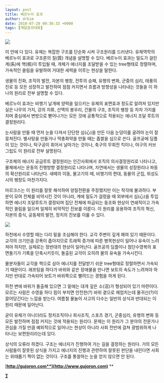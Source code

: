 ```yaml
---
layout: post
title: 베르누이 효과
author: drkim
date: 2010-07-28 00:36:33 +0900
tags: [깨달음의대화]
---
```

  
![](http://gujoron.com/xe//files/attach/images/198/457/106/zj.jpg)



이 안에 다 있다. 유체는 복잡한 구조를 단순화 시켜 구조원리를 드러낸다. 유체역학의 베르누이 효과로 구조론의 질(質) 개념을 설명할 수 있다. 베르누이 효과는 밀도가 걸린 계(系)에 핵(核)이 투입될 때, 개체가 에너지를 조달받을 수 있는 tree형태로 정렬하며, 가속적인 쏠림을 유발하여 거대한 세력을 이루는 현상을 말한다. 



생물의 진화, 조직의 발전, 자본의 팽창, 전투의 승패, 유행의 변화, 군중의 심리, 태풍의 진로 등 모든 성장하고 발전하여 점점 커지면서 흐름과 방향성을 나타내는 것들을 이 하나의 원리로 전부 설명할 수 있다. 



베르누이 효과는 비행기 날개에 양력을 일으키는 유체의 표면효과 정도로 알려져 있지만 실은 나무의 가지, 강의 지류, 산맥의 봉우리, 건물의 구조, 조직의 팽창 등 차차 가지를 치며 중심에서 변방으로 뻗어나가는 모든 것에 공통적으로 적용되는 에너지 조달 루트의 결정원리다. 



눈사람을 만들 때 먼저 눈을 다져서 단단한 심(心)을 만든 다음 눈덩이를 굴려야 눈이 잘 뭉쳐진다. 별사탕을 만들거나 딱총화약을 만들 때는 좁쌀을 심으로 쓴다. 골프공에 딤플이 있는 것이나, 탁구공이 휘어서 날아가는 것이나, 축구의 무회전 킥이나, 야구의 커브그립도 이 원리로 전부 설명된다. 



구조체의 에너지 공급루트 결정원리는 인간사회에서 조직의 의사결정원리로 나타나고, 물체에서는 운동의 진행방향 결정원리로 나타나며, 자연에서는 생물의 성장원리나 파동의 확산원리로 나타난다. 새떼의 이동, 물고기의 떼, 비행기의 편대, 동물의 군집, 위성도시의 팽창도 마찬가지다. 



마르크스는 이 원리를 잘못 해석하여 양질전환을 주장했지만 이는 착각에 불과하다. 부분이 모여 전체를 비약시킨 것이 아니라, 계에 밀도가 걸렸을 때 외부에서 심(心)을 투입하면 에너지 조달루트가 결정되며 집단 전체에 파급되는 동조화 현상이 연쇄적이고 가속적인 쏠림을 일으켜 일제히 비약적인 진보를 이룬다. 이 원리를 응용하여 조직의 혁신, 자본의 증식, 공동체의 발전, 정치의 진보를 이룰 수 있다.





![](http://gujoron.com/xe//files/attach/images/198/457/106/zk.jpg)



하천에서 수영할 때는 다리 밑을 조심해야 한다. 교각 주변이 깊게 패여 있기 때문이다. 교각의 크기만큼 강폭이 좁아지므로 트래픽 증가에 따른 병목현상이 일어나 유속이 느려져야 하지만, 실제로는 정반대의 현상이 일어난다. 골프공의 딤플이나 첨단수영복의 표면돌기가 기록을 단축시키듯이, 돌출된 교각이 오히려 물의 유속을 가속시킨다. 



물분자들이 교각을 핵으로 삼아 에너지를 전달받기 쉬운 tree형태로 정렬하면서 가속되기 때문이다. 래프팅을 하다가 바위와 같은 장애물을 만나면 보트의 속도가 느려져야 하지만 반대로 가속되어 보트가 바위쪽으로 빨려드는 경험을 하게 된다. 



하천 변에 바위가 돌출해 있으면 그 밑에는 대개 깊은 소(沼)가 형성되어 있기 마련이다. 모르는 사람은 수영을 하다 힘이 부치면 안전한(?) 바위 곁으로 헤엄치는데 물귀신(?)이 끌어당긴다는 느낌을 받는다. 여름철 물놀이 사고의 다수는 일반의 상식과 반대되는 이 원리 때문에 일어난다.   


   
굳이 유체가 아니더라도 정치조직이나 회사조직, 스포츠 경기, 군중심리, 유행의 변화 등 모든 발전하며 점점 커지는 것에 적용되는 원리다. 문제는 이 원리가 그 분야의 전문가나 관심을 가질 만큼 예외적으로 일어나는 현상이 아니라 사회 전반에 걸쳐 광범위하게 나타나는 보편원리라는데 있다.  
  
 상식의 오류라 하겠다. 구조는 에너지가 진행하여 가는 길을 결정하는 원리다. 거의 모든 사람들이 잘못된 상식을 가지고 에너지의 진행과 관련하여 잘못된 판단을 내린다면 사회는 위태롭기 짝이 없는 것이다. 구조를 통찰하는 눈을 얻지 않으면 안 된다.  

[**http://gujoron.com**](http://www.gujoron.com)** 
**

**∑**